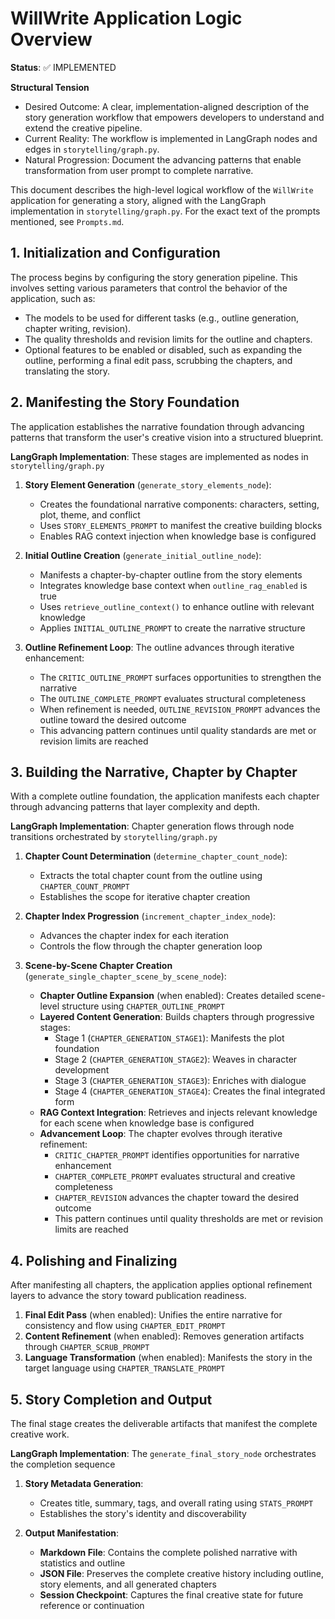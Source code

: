 # WillWrite Application Logic Overview

**Status**: ✅ IMPLEMENTED

**Structural Tension**
- Desired Outcome: A clear, implementation-aligned description of the story generation workflow that empowers developers to understand and extend the creative pipeline.
- Current Reality: The workflow is implemented in LangGraph nodes and edges in `storytelling/graph.py`.
- Natural Progression: Document the advancing patterns that enable transformation from user prompt to complete narrative.

This document describes the high-level logical workflow of the `WillWrite` application for generating a story, aligned with the LangGraph implementation in `storytelling/graph.py`. For the exact text of the prompts mentioned, see `Prompts.md`.

## 1. Initialization and Configuration

The process begins by configuring the story generation pipeline. This involves setting various parameters that control the behavior of the application, such as:

*   The models to be used for different tasks (e.g., outline generation, chapter writing, revision).
*   The quality thresholds and revision limits for the outline and chapters.
*   Optional features to be enabled or disabled, such as expanding the outline, performing a final edit pass, scrubbing the chapters, and translating the story.

## 2. Manifesting the Story Foundation

The application establishes the narrative foundation through advancing patterns that transform the user's creative vision into a structured blueprint.

**LangGraph Implementation**: These stages are implemented as nodes in `storytelling/graph.py`

1.  **Story Element Generation** (`generate_story_elements_node`): 
    - Creates the foundational narrative components: characters, setting, plot, theme, and conflict
    - Uses `STORY_ELEMENTS_PROMPT` to manifest the creative building blocks
    - Enables RAG context injection when knowledge base is configured

2.  **Initial Outline Creation** (`generate_initial_outline_node`):
    - Manifests a chapter-by-chapter outline from the story elements
    - Integrates knowledge base context when `outline_rag_enabled` is true
    - Uses `retrieve_outline_context()` to enhance outline with relevant knowledge
    - Applies `INITIAL_OUTLINE_PROMPT` to create the narrative structure

3.  **Outline Refinement Loop**: The outline advances through iterative enhancement:
    - The `CRITIC_OUTLINE_PROMPT` surfaces opportunities to strengthen the narrative
    - The `OUTLINE_COMPLETE_PROMPT` evaluates structural completeness
    - When refinement is needed, `OUTLINE_REVISION_PROMPT` advances the outline toward the desired outcome
    - This advancing pattern continues until quality standards are met or revision limits are reached

## 3. Building the Narrative, Chapter by Chapter

With a complete outline foundation, the application manifests each chapter through advancing patterns that layer complexity and depth.

**LangGraph Implementation**: Chapter generation flows through node transitions orchestrated by `storytelling/graph.py`

1.  **Chapter Count Determination** (`determine_chapter_count_node`):
    - Extracts the total chapter count from the outline using `CHAPTER_COUNT_PROMPT`
    - Establishes the scope for iterative chapter creation

2.  **Chapter Index Progression** (`increment_chapter_index_node`):
    - Advances the chapter index for each iteration
    - Controls the flow through the chapter generation loop

3.  **Scene-by-Scene Chapter Creation** (`generate_single_chapter_scene_by_scene_node`):
    - **Chapter Outline Expansion** (when enabled): Creates detailed scene-level structure using `CHAPTER_OUTLINE_PROMPT`
    - **Layered Content Generation**: Builds chapters through progressive stages:
        - Stage 1 (`CHAPTER_GENERATION_STAGE1`): Manifests the plot foundation
        - Stage 2 (`CHAPTER_GENERATION_STAGE2`): Weaves in character development
        - Stage 3 (`CHAPTER_GENERATION_STAGE3`): Enriches with dialogue
        - Stage 4 (`CHAPTER_GENERATION_STAGE4`): Creates the final integrated form
    - **RAG Context Integration**: Retrieves and injects relevant knowledge for each scene when knowledge base is configured
    - **Advancement Loop**: The chapter evolves through iterative refinement:
        - `CRITIC_CHAPTER_PROMPT` identifies opportunities for narrative enhancement
        - `CHAPTER_COMPLETE_PROMPT` evaluates structural and creative completeness
        - `CHAPTER_REVISION` advances the chapter toward the desired outcome
        - This pattern continues until quality thresholds are met or revision limits are reached

## 4. Polishing and Finalizing

After manifesting all chapters, the application applies optional refinement layers to advance the story toward publication readiness.

1.  **Final Edit Pass** (when enabled): Unifies the entire narrative for consistency and flow using `CHAPTER_EDIT_PROMPT`
2.  **Content Refinement** (when enabled): Removes generation artifacts through `CHAPTER_SCRUB_PROMPT`
3.  **Language Transformation** (when enabled): Manifests the story in the target language using `CHAPTER_TRANSLATE_PROMPT`

## 5. Story Completion and Output

The final stage creates the deliverable artifacts that manifest the complete creative work.

**LangGraph Implementation**: The `generate_final_story_node` orchestrates the completion sequence

1.  **Story Metadata Generation**: 
    - Creates title, summary, tags, and overall rating using `STATS_PROMPT`
    - Establishes the story's identity and discoverability

2.  **Output Manifestation**:
    - **Markdown File**: Contains the complete polished narrative with statistics and outline
    - **JSON File**: Preserves the complete creative history including outline, story elements, and all generated chapters
    - **Session Checkpoint**: Captures the final creative state for future reference or continuation